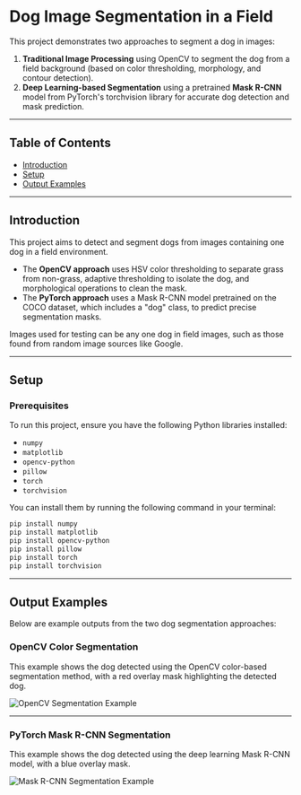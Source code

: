 # Dog Image Segmentation in a Field

This project demonstrates two approaches to segment a dog in images:

1. **Traditional Image Processing** using OpenCV to segment the dog from a field background (based on color thresholding, morphology, and contour detection).  
2. **Deep Learning-based Segmentation** using a pretrained **Mask R-CNN** model from PyTorch's torchvision library for accurate dog detection and mask prediction.

---

## Table of Contents

- [Introduction](#introduction)  
- [Setup](#setup)   
- [Output Examples](#output-examples)  

---

## Introduction

This project aims to detect and segment dogs from images containing one dog in a field environment. 

- The **OpenCV approach** uses HSV color thresholding to separate grass from non-grass, adaptive thresholding to isolate the dog, and morphological operations to clean the mask.  
- The **PyTorch approach** uses a Mask R-CNN model pretrained on the COCO dataset, which includes a "dog" class, to predict precise segmentation masks.

Images used for testing can be any one dog in field images, such as those found from random image sources like Google.

---

## Setup

### Prerequisites

To run this project, ensure you have the following Python libraries installed:

- `numpy`
- `matplotlib`
- `opencv-python`
- `pillow`
- `torch`
- `torchvision`

You can install them by running the following command in your terminal:
```bash
pip install numpy 
pip install matplotlib 
pip install opencv-python 
pip install pillow 
pip install torch 
pip install torchvision
```
---

## Output Examples
Below are example outputs from the two dog segmentation approaches:

### OpenCV Color Segmentation

This example shows the dog detected using the OpenCV color-based segmentation method, with a red overlay mask highlighting the detected dog.

![OpenCV Segmentation Example](Results/opencvOutput.jpg)

---

### PyTorch Mask R-CNN Segmentation

This example shows the dog detected using the deep learning Mask R-CNN model, with a blue overlay mask.

![Mask R-CNN Segmentation Example](Results/rcnnOutput.jpg)

